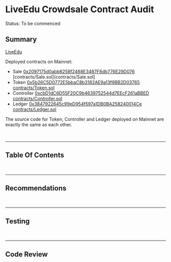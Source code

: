 # LiveEdu Crowdsale Contract Audit

Status: To be commenced

## Summary

[LiveEdu](https://www.liveedu.tv/)

Deployed contracts on Mainnet:

* Sale [0x2097175d0abb8258f2468E3487F8db776E29D076](https://etherscan.io/address/0x2097175d0abb8258f2468E3487F8db776E29D076#code)
  [contracts/Sale.sol](contracts/Sale.sol]
* Token [0x5b26C5D0772E5bbaC8b3182AE9a13f9BB2D03765](https://etherscan.io/address/0x5b26C5D0772E5bbaC8b3182AE9a13f9BB2D03765#code)
  [contracts/Token.sol](contracts/Token.sol)
* Controller [0xcbD1dC6D55F20C9b4639752544d7EEcF261aBBED](https://etherscan.io/address/0xcbD1dC6D55F20C9b4639752544d7EEcF261aBBED#code)
  [contracts/Controller.sol](contracts/Controller.sol)
* Ledger [0x3847922645c99eD954f597a1DB0BA258240014Ce](https://etherscan.io/address/0x3847922645c99eD954f597a1DB0BA258240014Ce#code)
  [contracts/Ledger.sol](contracts/Ledger.sol)

The source code for Token, Controller and Ledger deployed on Mainnet are exactly the same as each other.

<br />

<hr />

## Table Of Contents

<br />

<hr />

## Recommendations

<br />

<hr />

## Testing

<br />

<hr />

## Code Review


